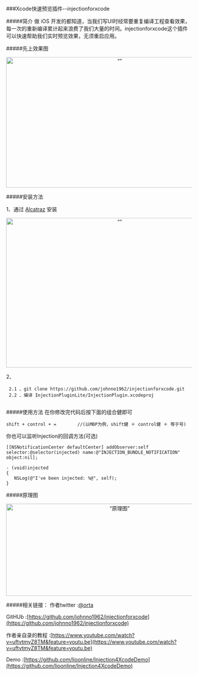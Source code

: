 ###Xcode快速预览插件--injectionforxcode

#####简介
做 iOS 开发的都知道，当我们写UI时经常要重复编译工程查看效果，每一次的重新编译累计起来浪费了我们大量的时间。injectionforxcode这个插件可以快速帮助我们实时预览效果，无须重启应用。

#####先上效果图
 <div align='center'>
        <img src="http://ww1.sinaimg.cn/large/ad695ba9gw1f1ymto2u5eg21380lh1kx.gif" width = "600" height = "354" alt=“” align=center />  
 </div>
 
 
#####安装方法

1、通过 [Alcatraz](http://alcatraz.io/) 安装
 <div align='center'>
        <img src="http://ww1.sinaimg.cn/large/ad695ba9gw1f1yn4b169fj20uc0lwjv8.jpg" width = "600" height = "406" alt=“” align=center />  
 </div>  
  
2、

 ```
  2.1 、git clone https://github.com/johnno1962/injectionforxcode.git 
  2.2 、编译 InjectionPluginLite/InjectionPlugin.xcodeproj
     
```

#####使用方法
 在你修改完代码后按下面的组合健即可 
 
 ```
 shift + control + =        //(以MBP为例，shift健 ＋ control健 ＋ 等于号)
 ```
 
 你也可以监听Injection的回调方法(可选)
 
 ```
 [[NSNotificationCenter defaultCenter] addObserver:self selector:@selector(injected) name:@"INJECTION_BUNDLE_NOTIFICATION" object:nil];
 
 - (void)injected
{
    NSLog(@"I've been injected: %@", self);
}
 
 ```
 
#####原理图

 <div align='center'>
        <img src="http://ww4.sinaimg.cn/large/ad695ba9gw1f1ynd421c1j20ki08jq46.jpg " width = "600" height = "250" alt=“原理图” align=center />  
 </div> 
 
#####相关链接：
作者twitter    :[@orta](https://twitter.com/orta)

GitHUb        :[https://github.com/johnno1962/injectionforxcode](https://github.com/johnno1962/injectionforxcode)

作者亲自录的教程 :[https://www.youtube.com/watch?v=uftvtmyZ8TM&feature=youtu.be](https://www.youtube.com/watch?v=uftvtmyZ8TM&feature=youtu.be)

Demo           :[https://github.com/lioonline/Injection4XcodeDemo](https://github.com/lioonline/Injection4XcodeDemo)
